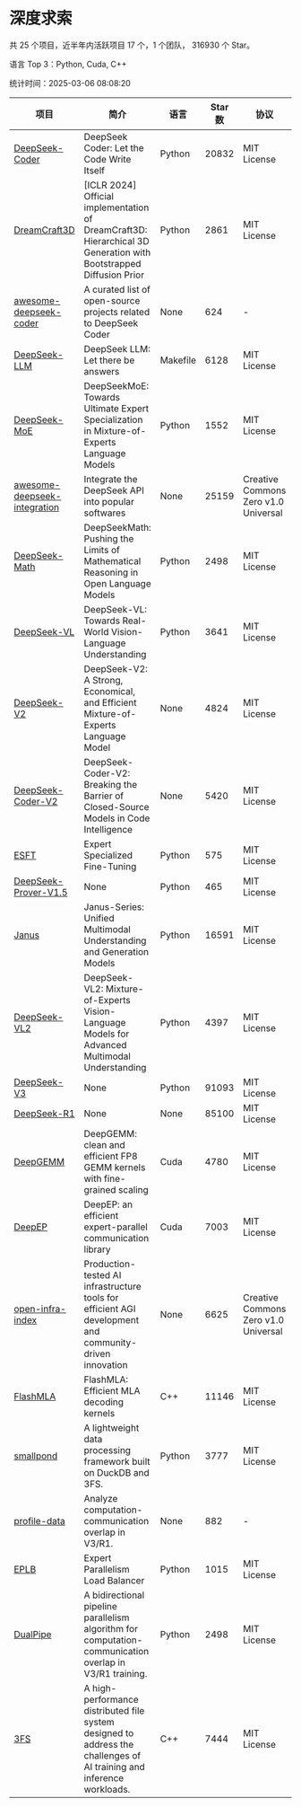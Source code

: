 # 深度求索

共 25 个项目，近半年内活跃项目 17 个，1 个团队， 316930 个 Star。

语言 Top 3：Python, Cuda, C++

统计时间：2025-03-06 08:08:20

| 项目 | 简介 | 语言 | Star 数 | 协议 | 创建时间 | 最后更新时间 | 最后提交时间 |
| --- | --- | --- | --- | --- | --- | --- | --- |
| [DeepSeek-Coder](https://github.com/deepseek-ai/DeepSeek-Coder) | DeepSeek Coder: Let the Code Write Itself | Python | 20832 | MIT License | 2023-10-20 | 2025-03-06 | 2024-05-21 |
| [DreamCraft3D](https://github.com/deepseek-ai/DreamCraft3D) | [ICLR 2024] Official implementation of DreamCraft3D: Hierarchical 3D Generation with Bootstrapped Diffusion Prior | Python | 2861 | MIT License | 2023-10-23 | 2025-03-06 | 2024-08-21 |
| [awesome-deepseek-coder](https://github.com/deepseek-ai/awesome-deepseek-coder) | A curated list of open-source projects related to DeepSeek Coder | None | 624 | - | 2023-11-06 | 2025-03-06 | 2024-04-03 |
| [DeepSeek-LLM](https://github.com/deepseek-ai/DeepSeek-LLM) | DeepSeek LLM: Let there be answers | Makefile | 6128 | MIT License | 2023-11-29 | 2025-03-06 | 2024-02-04 |
| [DeepSeek-MoE](https://github.com/deepseek-ai/DeepSeek-MoE) | DeepSeekMoE: Towards Ultimate Expert Specialization in Mixture-of-Experts Language Models | Python | 1552 | MIT License | 2024-01-02 | 2025-03-06 | 2024-01-16 |
| [awesome-deepseek-integration](https://github.com/deepseek-ai/awesome-deepseek-integration) | Integrate the DeepSeek API into popular softwares | None | 25159 | Creative Commons Zero v1.0 Universal | 2024-01-11 | 2025-03-06 | 2025-03-06 |
| [DeepSeek-Math](https://github.com/deepseek-ai/DeepSeek-Math) | DeepSeekMath: Pushing the Limits of Mathematical Reasoning in Open Language Models | Python | 2498 | MIT License | 2024-02-05 | 2025-03-06 | 2024-04-15 |
| [DeepSeek-VL](https://github.com/deepseek-ai/DeepSeek-VL) | DeepSeek-VL: Towards Real-World Vision-Language Understanding | Python | 3641 | MIT License | 2024-03-07 | 2025-03-06 | 2024-04-24 |
| [DeepSeek-V2](https://github.com/deepseek-ai/DeepSeek-V2) | DeepSeek-V2: A Strong, Economical, and Efficient Mixture-of-Experts Language Model | None | 4824 | MIT License | 2024-04-22 | 2025-03-06 | 2024-09-25 |
| [DeepSeek-Coder-V2](https://github.com/deepseek-ai/DeepSeek-Coder-V2) | DeepSeek-Coder-V2: Breaking the Barrier of Closed-Source Models in Code Intelligence | None | 5420 | MIT License | 2024-06-14 | 2025-03-06 | 2024-09-24 |
| [ESFT](https://github.com/deepseek-ai/ESFT) | Expert Specialized Fine-Tuning | Python | 575 | MIT License | 2024-07-04 | 2025-03-06 | 2024-09-22 |
| [DeepSeek-Prover-V1.5](https://github.com/deepseek-ai/DeepSeek-Prover-V1.5) | None | Python | 465 | MIT License | 2024-08-15 | 2025-03-06 | 2024-08-16 |
| [Janus](https://github.com/deepseek-ai/Janus) | Janus-Series: Unified Multimodal Understanding and Generation Models | Python | 16591 | MIT License | 2024-10-18 | 2025-03-06 | 2025-02-01 |
| [DeepSeek-VL2](https://github.com/deepseek-ai/DeepSeek-VL2) | DeepSeek-VL2: Mixture-of-Experts Vision-Language Models for Advanced Multimodal Understanding | Python | 4397 | MIT License | 2024-12-13 | 2025-03-06 | 2025-02-26 |
| [DeepSeek-V3](https://github.com/deepseek-ai/DeepSeek-V3) | None | Python | 91093 | MIT License | 2024-12-26 | 2025-03-06 | 2025-02-24 |
| [DeepSeek-R1](https://github.com/deepseek-ai/DeepSeek-R1) | None | None | 85100 | MIT License | 2025-01-20 | 2025-03-06 | 2025-02-24 |
| [DeepGEMM](https://github.com/deepseek-ai/DeepGEMM) | DeepGEMM: clean and efficient FP8 GEMM kernels with fine-grained scaling | Cuda | 4780 | MIT License | 2025-02-13 | 2025-03-06 | 2025-03-05 |
| [DeepEP](https://github.com/deepseek-ai/DeepEP) | DeepEP: an efficient expert-parallel communication library | Cuda | 7003 | MIT License | 2025-02-17 | 2025-03-06 | 2025-03-06 |
| [open-infra-index](https://github.com/deepseek-ai/open-infra-index) | Production-tested AI infrastructure tools for efficient AGI development and community-driven innovation | None | 6625 | Creative Commons Zero v1.0 Universal | 2025-02-21 | 2025-03-06 | 2025-03-04 |
| [FlashMLA](https://github.com/deepseek-ai/FlashMLA) | FlashMLA: Efficient MLA decoding kernels | C++ | 11146 | MIT License | 2025-02-21 | 2025-03-06 | 2025-03-01 |
| [smallpond](https://github.com/deepseek-ai/smallpond) | A lightweight data processing framework built on DuckDB and 3FS. | Python | 3777 | MIT License | 2025-02-24 | 2025-03-06 | 2025-03-05 |
| [profile-data](https://github.com/deepseek-ai/profile-data) | Analyze computation-communication overlap in V3/R1. | None | 882 | - | 2025-02-26 | 2025-03-06 | 2025-03-03 |
| [EPLB](https://github.com/deepseek-ai/EPLB) | Expert Parallelism Load Balancer | Python | 1015 | MIT License | 2025-02-26 | 2025-03-06 | 2025-02-27 |
| [DualPipe](https://github.com/deepseek-ai/DualPipe) | A bidirectional pipeline parallelism algorithm for computation-communication overlap in V3/R1 training. | Python | 2498 | MIT License | 2025-02-26 | 2025-03-06 | 2025-03-05 |
| [3FS](https://github.com/deepseek-ai/3FS) |  A high-performance distributed file system designed to address the challenges of AI training and inference workloads.  | C++ | 7444 | MIT License | 2025-02-27 | 2025-03-06 | 2025-03-06 |
